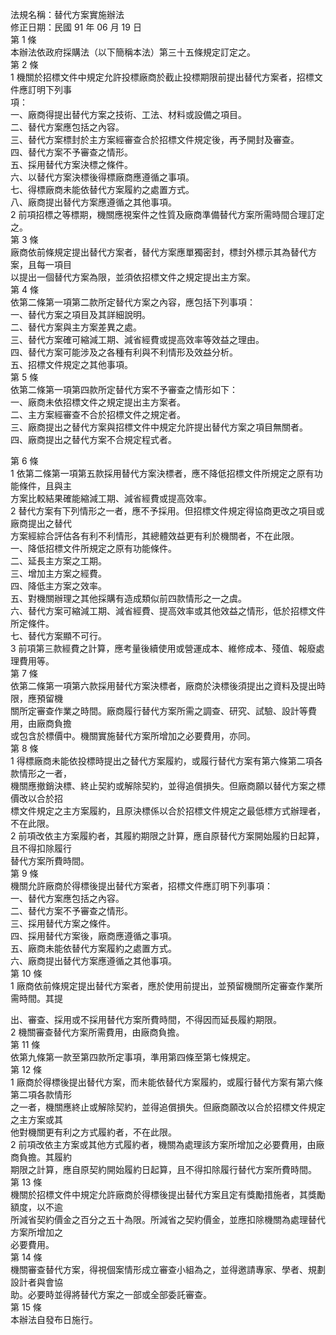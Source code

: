 法規名稱：替代方案實施辦法  
修正日期：民國 91 年 06 月 19 日  
第 1 條  
本辦法依政府採購法（以下簡稱本法）第三十五條規定訂定之。  
第 2 條  
1 機關於招標文件中規定允許投標廠商於截止投標期限前提出替代方案者，招標文件應訂明下列事  
項：  
一、廠商得提出替代方案之技術、工法、材料或設備之項目。  
二、替代方案應包括之內容。  
三、替代方案標封於主方案經審查合於招標文件規定後，再予開封及審查。  
四、替代方案不予審查之情形。  
五、採用替代方案決標之條件。  
六、以替代方案決標後得標廠商應遵循之事項。  
七、得標廠商未能依替代方案履約之處置方式。  
八、廠商提出替代方案應遵循之其他事項。  
2 前項招標之等標期，機關應視案件之性質及廠商準備替代方案所需時間合理訂定之。  
第 3 條  
廠商依前條規定提出替代方案者，替代方案應單獨密封，標封外標示其為替代方案，且每一項目  
以提出一個替代方案為限，並須依招標文件之規定提出主方案。  
第 4 條  
依第二條第一項第二款所定替代方案之內容，應包括下列事項：  
一、替代方案之項目及其詳細說明。  
二、替代方案與主方案差異之處。  
三、替代方案確可縮減工期、減省經費或提高效率等效益之理由。  
四、替代方案可能涉及之各種有利與不利情形及效益分析。  
五、招標文件規定之其他事項。  
第 5 條  
依第二條第一項第四款所定替代方案不予審查之情形如下：  
一、廠商未依招標文件之規定提出主方案者。  
二、主方案經審查不合於招標文件之規定者。  
三、廠商提出之替代方案與招標文件中規定允許提出替代方案之項目無關者。  
四、廠商提出之替代方案不合規定程式者。  


第 6 條  
1 依第二條第一項第五款採用替代方案決標者，應不降低招標文件所規定之原有功能條件，且與主  
方案比較結果確能縮減工期、減省經費或提高效率。  
2 替代方案有下列情形之一者，應不予採用。但招標文件規定得協商更改之項目或廠商提出之替代  
方案經綜合評估各有利不利情形，其總體效益更有利於機關者，不在此限。  
一、降低招標文件所規定之原有功能條件。  
二、延長主方案之工期。  
三、增加主方案之經費。  
四、降低主方案之效率。  
五、對機關辦理之其他採購有造成類似前四款情形之一之虞。  
六、替代方案可縮減工期、減省經費、提高效率或其他效益之情形，低於招標文件所定條件。  
七、替代方案顯不可行。  
3 前項第三款經費之計算，應考量後續使用或營運成本、維修成本、殘值、報廢處理費用等。  
第 7 條  
依第二條第一項第六款採用替代方案決標者，廠商於決標後須提出之資料及提出時限，應預留機  
關所定審查作業之時間。廠商履行替代方案所需之調查、研究、試驗、設計等費用，由廠商負擔  
或包含於標價中。機關實施替代方案所增加之必要費用，亦同。  
第 8 條  
1 得標廠商未能依投標時提出之替代方案履約，或履行替代方案有第六條第二項各款情形之一者，  
機關應撤銷決標、終止契約或解除契約，並得追償損失。但廠商願以替代方案之標價改以合於招  
標文件規定之主方案履約，且原決標係以合於招標文件規定之最低標方式辦理者，不在此限。  
2 前項改依主方案履約者，其履約期限之計算，應自原替代方案開始履約日起算，且不得扣除履行  
替代方案所費時間。  
第 9 條  
機關允許廠商於得標後提出替代方案者，招標文件應訂明下列事項：  
一、替代方案應包括之內容。  
二、替代方案不予審查之情形。  
三、採用替代方案之條件。  
四、採用替代方案後，廠商應遵循之事項。  
五、廠商未能依替代方案履約之處置方式。  
六、廠商提出替代方案應遵循之其他事項。  
第 10 條  
1 廠商依前條規定提出替代方案者，應於使用前提出，並預留機關所定審查作業所需時間。其提  


出、審查、採用或不採用替代方案所費時間，不得因而延長履約期限。  
2 機關審查替代方案所需費用，由廠商負擔。  
第 11 條  
依第九條第一款至第四款所定事項，準用第四條至第七條規定。  
第 12 條  
1 廠商於得標後提出替代方案，而未能依替代方案履約，或履行替代方案有第六條第二項各款情形  
之一者，機關應終止或解除契約，並得追償損失。但廠商願改以合於招標文件規定之主方案或其  
他對機關更有利之方式履約者，不在此限。  
2 前項改依主方案或其他方式履約者，機關為處理該方案所增加之必要費用，由廠商負擔。其履約  
期限之計算，應自原契約開始履約日起算，且不得扣除履行替代方案所費時間。  
第 13 條  
機關於招標文件中規定允許廠商於得標後提出替代方案且定有獎勵措施者，其獎勵額度，以不逾  
所減省契約價金之百分之五十為限。所減省之契約價金，並應扣除機關為處理替代方案所增加之  
必要費用。  
第 14 條  
機關審查替代方案，得視個案情形成立審查小組為之，並得邀請專家、學者、規劃設計者與會協  
助。必要時並得將替代方案之一部或全部委託審查。  
第 15 條  
本辦法自發布日施行。  


